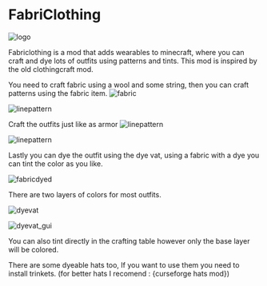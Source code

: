 # FabriClothing

![logo](https://github.com/Diegoddk/FabriClothing/raw/master/src/main/resources/assets/fabriclothing/icon.png)

Fabriclothing is a mod that adds wearables to minecraft, where you can craft and dye lots of outfits using patterns and tints. This mod is inspired by the old clothingcraft mod.

You need to craft fabric using a wool and some string, then you can craft patterns using the fabric item.
![fabric](https://github.com/Diegoddk/FabriClothing/raw/master/wikicrafting/fabric.png)

![linepattern](https://github.com/Diegoddk/FabriClothing/raw/master/wikicrafting/linepattern.png)

Craft the outfits just like as armor
![linepattern](https://github.com/Diegoddk/FabriClothing/raw/master/wikicrafting/basicshirt.png)

![linepattern](https://github.com/Diegoddk/FabriClothing/raw/master/wikicrafting/coat.png)

Lastly you can dye the outfit using the dye vat, using a fabric with a dye you can tint the color as you like.
 
![fabricdyed](https://github.com/Diegoddk/FabriClothing/raw/master/wikicrafting/fabricdyed.png)

 
There are two layers of colors for most outfits. 

![dyevat](https://github.com/Diegoddk/FabriClothing/raw/master/wikicrafting/dyevat.png)

![dyevat_gui](https://github.com/Diegoddk/FabriClothing/raw/master/wikicrafting/dyevat_gui.png)

You can also tint directly in the crafting table however only the base layer will be colored.


There are some dyeable hats too, If you want to use them you need to install trinkets.
(for better hats I recomend : {curseforge hats mod})